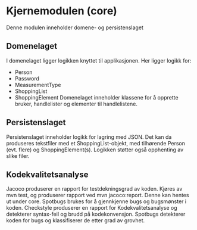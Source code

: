 # Kjernemodulen (core)

Denne modulen inneholder domene- og persistenslaget

## Domenelaget
I domenelaget ligger logikken knyttet til applikasjonen. 
Her ligger logikk for:
- Person 
- Password
- MeasurementType
- ShoppingList
- ShoppingElement
Domenelaget inneholder klassene for å opprette bruker, handlelister og elementer til handlelistene.

## Persistenslaget 
Persistenslaget inneholder logikk for lagring med JSON. Det kan da produseres tekstfiler med et ShoppingList-objekt, med tilhørende Person (evt. flere) og ShoppingElement(s).
Logikken støtter også opphenting av slike filer. 

## Kodekvalitetsanalyse
Jacoco produserer en rapport for testdekningsgrad av koden. Kjøres av mvn test, og produserer rapport ved mvn jacoco:report. Denne kan hentes ut under core. Spotbugs brukes for å gjennkjenne bugs og bugsmønster i koden. 
Checkstyle produserer en rapport for Kodekvalitetsanalyse og detekterer syntax-feil og brudd på kodekonvensjon.
Spotbugs detekterer koden for bugs og klassifiserer de etter grad av grovhet. 